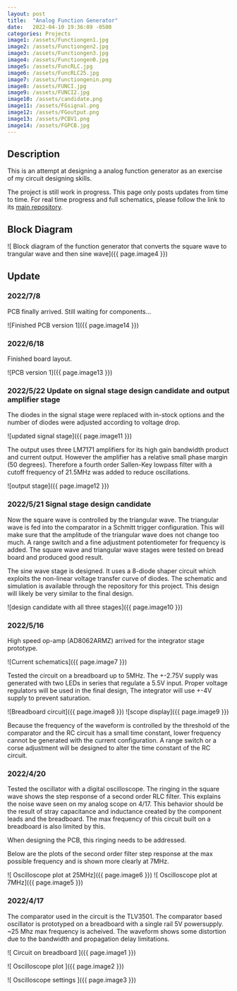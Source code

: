 ```yaml
---
layout: post
title:  "Analog Function Generator"
date:   2022-04-10 19:36:09 -0500
categories: Projects
image1: /assets/Functiongen1.jpg
image2: /assets/Functiongen2.jpg
image3: /assets/Functiongen3.jpg
image4: /assets/Functiongen0.jpg
image5: /assets/FuncRLC.jpg
image6: /assets/FuncRLC25.jpg
image7: /assets/functiongenin.png
image8: /assets/FUNCI.jpg
image9: /assets/FUNCI2.jpg
image10: /assets/candidate.png
image11: /assets/FGsignal.png
image12: /assets/FGoutput.png
image13: /assets/PCBV1.png
image14: /assets/FGPCB.jpg
---
```


## Description
This is an attempt at designing a analog function generator as an exercise of my circuit designing skills.

The project is still work in progress. This page only posts updates from time to time. For real time progress and full schematics, please follow the link to its [main repository](https://github.com/dexuantang/Analog-Function-Gen/tree/main/Simulations).

## Block Diagram

![ Block diagram of the function generator that converts the square wave to trangular wave and then sine wave]({{ page.image4 }})


## Update
### 2022/7/8

PCB finally arrived. Still waiting for components...

![Finished PCB version 1]({{ page.image14 }})


### 2022/6/18

Finished board layout.

![PCB version 1]({{ page.image13 }})

### 2022/5/22 Update on signal stage design candidate and output amplifier stage

The diodes in the signal stage were replaced with in-stock options and the number of diodes were adjusted according to voltage drop.

![updated signal stage]({{ page.image11 }})

The output uses three LM7171 amplifiers for its high gain bandwidth product and current output. However the amplifier has a relative small phase margin (50 degrees). Therefore a fourth order Sallen-Key lowpass filter with a cutoff frequency of 21.5MHz was added to reduce oscillations.

![output stage]({{ page.image12 }})

### 2022/5/21 Signal stage design candidate

Now the square wave is controlled by the triangular wave. The triangular wave is fed into the comparator in a Schmitt trigger configuration. This will make sure that the amplitude of the triangular wave does not change too much. A range switch and a fine adjustment potentiometer for frequency is added. The square wave and triangular wave stages were tested on bread board and produced good result.

The sine wave stage is designed. It uses a 8-diode shaper circuit which exploits the non-linear voltage transfer curve of diodes. The schematic and simulation is available through the repository for this project. This design will likely be very similar to the final design.

![design candidate with all three stages]({{ page.image10 }})

### 2022/5/16

High speed op-amp (AD8062ARMZ) arrived for the integrator stage prototype.

![Current schematics]({{ page.image7 }})

Tested the circuit on a breadboard up to 5MHz. The +-2.75V supply was generated with two LEDs in series that regulate a 5.5V input. Proper voltage regulators will be used in the final design, The integrator will use +-4V supply to prevent saturation.

![Breadboard circuit]({{ page.image8 }})
![scope display]({{ page.image9 }})

Because the frequency of the waveform is controlled by the threshold of the comparator and the RC circuit has a small time constant, lower frequency cannot be generated with the current configuration. A range switch or a corse adjustment will be designed to alter the time constant of the RC circuit.

### 2022/4/20

Tested the oscillator with a digital oscilloscope. The ringing in the square wave shows the step response of a second order RLC filter. This explains the noise wave seen on my analog scope on 4/17. This behavior should be the result of stray capacitance and inductance created by the component leads and the breadboard. The max frequency of this circuit built on a breadboard is also limited by this.

When designing the PCB, this ringing needs to be addressed.

Below are the plots of the second order filter step response at the max possible frequency and is shown more clearly at 7MHz.


![ Oscilloscope plot at 25MHz]({{ page.image6 }})
![ Oscilloscope plot at 7MHz]({{ page.image5 }})


### 2022/4/17

The comparator used in the circuit is the TLV3501.
The comparator based oscillator is prototyped on a breadboard with a single rail 5V powersupply. ~25 Mhz max frequency is acheived. The waveform shows some distortion due to the bandwidth and propagation delay limitations.

![ Circuit on breadboard ]({{ page.image1 }})

![ Oscilloscope plot ]({{ page.image2 }})

![ Oscilloscope settings ]({{ page.image3 }})
